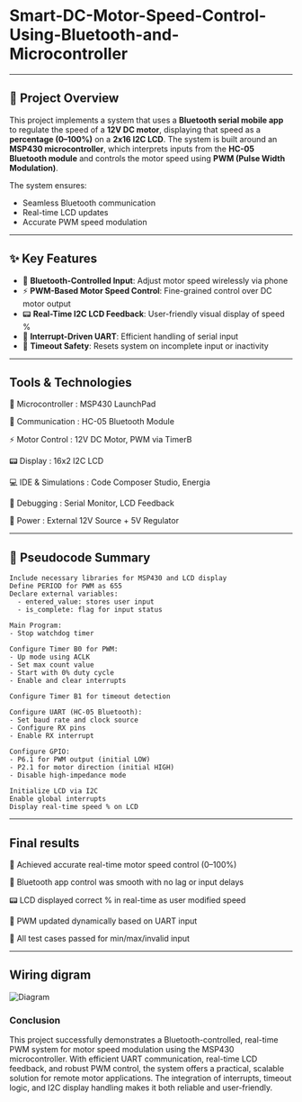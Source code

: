 # Smart-DC-Motor-Speed-Control-Using-Bluetooth-and-Microcontroller

---

## 📘 Project Overview

This project implements a system that uses a **Bluetooth serial mobile app** to regulate the speed of a **12V DC motor**, displaying that speed as a **percentage (0–100%)** on a **2x16 I2C LCD**. The system is built around an **MSP430 microcontroller**, which interprets inputs from the **HC-05 Bluetooth module** and controls the motor speed using **PWM (Pulse Width Modulation)**. 

The system ensures:
- Seamless Bluetooth communication
- Real-time LCD updates
- Accurate PWM speed modulation

---

## ✨ Key Features

- 📱 **Bluetooth-Controlled Input**: Adjust motor speed wirelessly via phone
- ⚡ **PWM-Based Motor Speed Control**: Fine-grained control over DC motor output
- 📟 **Real-Time I2C LCD Feedback**: User-friendly visual display of speed %
- 🧠 **Interrupt-Driven UART**: Efficient handling of serial input
- 🔁 **Timeout Safety**: Resets system on incomplete input or inactivity

---
## **Tools & Technologies**

🧠 Microcontroller	    : MSP430 LaunchPad

📶 Communication	      : HC-05 Bluetooth Module

⚡ Motor Control	      : 12V DC Motor, PWM via TimerB

📟 Display	            : 16x2 I2C LCD

💻 IDE & Simulations	  : Code Composer Studio, Energia

🧪 Debugging	          : Serial Monitor, LCD Feedback

🔌 Power	              : External 12V Source + 5V Regulator

----
## 🔄 **Pseudocode Summary**

```plaintext
Include necessary libraries for MSP430 and LCD display
Define PERIOD for PWM as 655
Declare external variables:
  - entered_value: stores user input
  - is_complete: flag for input status

Main Program:
- Stop watchdog timer

Configure Timer B0 for PWM:
- Up mode using ACLK
- Set max count value
- Start with 0% duty cycle
- Enable and clear interrupts

Configure Timer B1 for timeout detection

Configure UART (HC-05 Bluetooth):
- Set baud rate and clock source
- Configure RX pins
- Enable RX interrupt

Configure GPIO:
- P6.1 for PWM output (initial LOW)
- P2.1 for motor direction (initial HIGH)
- Disable high-impedance mode

Initialize LCD via I2C
Enable global interrupts
Display real-time speed % on LCD

```

----

## Final results

🎯 Achieved accurate real-time motor speed control (0–100%)

📲 Bluetooth app control was smooth with no lag or input delays

📟 LCD displayed correct % in real-time as user modified speed

🔄 PWM updated dynamically based on UART input

🧪 All test cases passed for min/max/invalid input

-----
## Wiring digram

![Diagram](https://github.com/nandiniyamani/Smart-DC-Motor-Speed-Control-Using-Bluetooth-and-Microcontroller/tree/main/Diagram.png)


### Conclusion

This project successfully demonstrates a Bluetooth-controlled, real-time PWM system for motor speed modulation using the MSP430 microcontroller. With efficient UART communication, real-time LCD feedback, and robust PWM control, the system offers a practical, scalable solution for remote motor applications. The integration of interrupts, timeout logic, and I2C display handling makes it both reliable and user-friendly.
